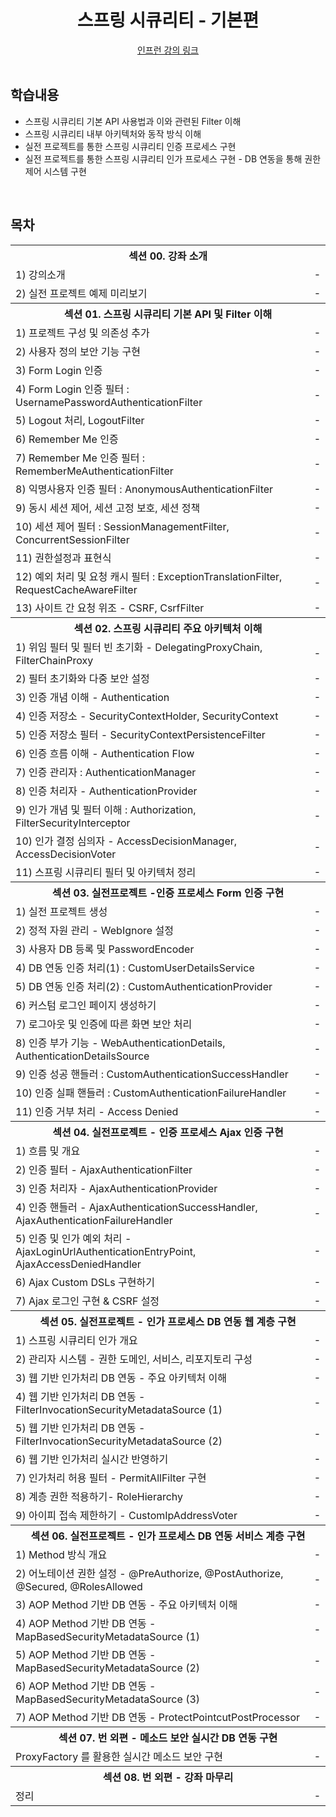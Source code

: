 <div align=center>
<h1> 스프링 시큐리티 - 기본편 </h1>
</div>
<div align="center">
<a href="https://www.inflearn.com/course/%EC%BD%94%EC%96%B4-%EC%8A%A4%ED%94%84%EB%A7%81-%EC%8B%9C%ED%81%90%EB%A6%AC%ED%8B%B0"> 인프런 강의 링크 </a>
</div>

<br />

## 학습내용

- 스프링 시큐리티 기본 API 사용법과 이와 관련된 Filter 이해
- 스프링 시큐리티 내부 아키텍처와 동작 방식 이해
- 실전 프로젝트를 통한 스프링 시큐리티 인증 프로세스 구현
- 실전 프로젝트를 통한 스프링 시큐리티 인가 프로세스 구현 - DB 연동을 통해 권한 제어 시스템 구현

<br />

## 목차

<table>
<tr>
    <th colspan="2"> 섹션 00. 강좌 소개 </th>
</tr>
<tr>
    <tr><td> 1) 강의소개 </td><td> - </td></tr>
    <tr><td> 2) 실전 프로젝트 예제 미리보기 </td><td> - </td></tr>
</tr>
<tr>
    <th colspan="2"> 섹션 01. 스프링 시큐리티 기본 API 및 Filter 이해 </th>
</tr>
<tr>
    <tr><td> 1) 프로젝트 구성 및 의존성 추가 </td><td> - </td></tr>
    <tr><td> 2) 사용자 정의 보안 기능 구현 </td><td> - </td></tr>
    <tr><td> 3) Form Login 인증 </td><td> - </td></tr>
    <tr><td> 4) Form Login 인증 필터 : UsernamePasswordAuthenticationFilter </td><td> - </td></tr>
    <tr><td> 5) Logout 처리, LogoutFilter </td><td> - </td></tr>
    <tr><td> 6) Remember Me 인증 </td><td> - </td></tr>
    <tr><td> 7) Remember Me 인증 필터 : RememberMeAuthenticationFilter </td><td> - </td></tr>
    <tr><td> 8) 익명사용자 인증 필터 : AnonymousAuthenticationFilter </td><td> - </td></tr>
    <tr><td> 9) 동시 세션 제어, 세션 고정 보호, 세션 정책 </td><td> - </td></tr>
    <tr><td> 10) 세션 제어 필터 : SessionManagementFilter, ConcurrentSessionFilter </td><td> - </td></tr>
    <tr><td> 11) 권한설정과 표현식 </td><td> - </td></tr>
    <tr><td> 12) 예외 처리 및 요청 캐시 필터 : ExceptionTranslationFilter, RequestCacheAwareFilter </td><td> - </td></tr>
    <tr><td> 13) 사이트 간 요청 위조 - CSRF, CsrfFilter </td><td> - </td></tr>
</tr>
<tr>
    <th colspan="2"> 섹션 02. 스프링 시큐리티 주요 아키텍처 이해 </th>
</tr>
<tr>
    <tr><td> 1) 위임 필터 및 필터 빈 초기화 - DelegatingProxyChain, FilterChainProxy </td><td> - </td></tr>
    <tr><td> 2) 필터 초기화와 다중 보안 설정 </td><td> - </td></tr>
    <tr><td> 3) 인증 개념 이해 - Authentication </td><td> - </td></tr>
    <tr><td> 4) 인증 저장소 - SecurityContextHolder, SecurityContext </td><td> - </td></tr>
    <tr><td> 5) 인증 저장소 필터 - SecurityContextPersistenceFilter </td><td> - </td></tr>
    <tr><td> 6) 인증 흐름 이해 - Authentication Flow </td><td> - </td></tr>
    <tr><td> 7) 인증 관리자 : AuthenticationManager </td><td> - </td></tr>
    <tr><td> 8) 인증 처리자 - AuthenticationProvider </td><td> - </td></tr>
    <tr><td> 9) 인가 개념 및 필터 이해 : Authorization, FilterSecurityInterceptor </td><td> - </td></tr>
    <tr><td> 10) 인가 결정 심의자 - AccessDecisionManager, AccessDecisionVoter </td><td> - </td></tr>
    <tr><td> 11) 스프링 시큐리티 필터 및 아키텍처 정리 </td><td> - </td></tr>
</tr>
<tr>
    <th colspan="2"> 섹션 03. 실전프로젝트 -인증 프로세스 Form 인증 구현 </th>
</tr>
<tr>
    <tr><td> 1) 실전 프로젝트 생성 </td><td> - </td></tr>
    <tr><td> 2) 정적 자원 관리 - WebIgnore 설정 </td><td> - </td></tr>
    <tr><td> 3) 사용자 DB 등록 및 PasswordEncoder </td><td> - </td></tr>
    <tr><td> 4) DB 연동 인증 처리(1) : CustomUserDetailsService </td><td> - </td></tr>
    <tr><td> 5) DB 연동 인증 처리(2) : CustomAuthenticationProvider </td><td> - </td></tr>
    <tr><td> 6) 커스텀 로그인 페이지 생성하기 </td><td> - </td></tr>
    <tr><td> 7) 로그아웃 및 인증에 따른 화면 보안 처리 </td><td> - </td></tr>
    <tr><td> 8) 인증 부가 기능 - WebAuthenticationDetails, AuthenticationDetailsSource </td><td> - </td></tr>
    <tr><td> 9) 인증 성공 핸들러 : CustomAuthenticationSuccessHandler </td><td> - </td></tr>
    <tr><td> 10) 인증 실패 핸들러 : CustomAuthenticationFailureHandler </td><td> - </td></tr>
    <tr><td> 11) 인증 거부 처리 - Access Denied </td><td> - </td></tr>
</tr>
<tr>
    <th colspan="2"> 섹션 04. 실전프로젝트 - 인증 프로세스 Ajax 인증 구현 </th>
</tr>
<tr>
    <tr><td> 1) 흐름 및 개요 </td><td> - </td></tr>
    <tr><td> 2) 인증 필터 - AjaxAuthenticationFilter </td><td> - </td></tr>
    <tr><td> 3) 인증 처리자 - AjaxAuthenticationProvider </td><td> - </td></tr>
    <tr><td> 4) 인증 핸들러 - AjaxAuthenticationSuccessHandler, AjaxAuthenticationFailureHandler </td><td> - </td></tr>
    <tr><td> 5) 인증 및 인가 예외 처리 - AjaxLoginUrlAuthenticationEntryPoint, AjaxAccessDeniedHandler </td><td> - </td></tr>
    <tr><td> 6) Ajax Custom DSLs 구현하기 </td><td> - </td></tr>
    <tr><td> 7) Ajax 로그인 구현 & CSRF 설정 </td><td> - </td></tr>
</tr>
<tr>
    <th colspan="2"> 섹션 05. 실전프로젝트 - 인가 프로세스 DB 연동 웹 계층 구현</th>
</tr>
<tr>
    <tr><td> 1) 스프링 시큐리티 인가 개요 </td><td> - </td></tr>
    <tr><td> 2) 관리자 시스템 - 권한 도메인, 서비스, 리포지토리 구성 </td><td> - </td></tr>
    <tr><td> 3) 웹 기반 인가처리 DB 연동 - 주요 아키텍처 이해 </td><td> - </td></tr>
    <tr><td> 4) 웹 기반 인가처리 DB 연동 - FilterInvocationSecurityMetadataSource (1) </td><td> - </td></tr>
    <tr><td> 5) 웹 기반 인가처리 DB 연동 - FilterInvocationSecurityMetadataSource (2) </td><td> - </td></tr>
    <tr><td> 6) 웹 기반 인가처리 실시간 반영하기 </td><td> - </td></tr>
    <tr><td> 7) 인가처리 허용 필터 - PermitAllFilter 구현 </td><td> - </td></tr>
    <tr><td> 8) 계층 권한 적용하기- RoleHierarchy </td><td> - </td></tr>
    <tr><td> 9) 아이피 접속 제한하기 - CustomIpAddressVoter </td><td> - </td></tr>
</tr>
<tr>
    <th colspan="2"> 섹션 06. 실전프로젝트 - 인가 프로세스 DB 연동 서비스 계층 구현 </th>
</tr>
<tr>
    <tr><td> 1) Method 방식 개요 </td><td> - </td></tr>
    <tr><td> 2) 어노테이션 권한 설정 - @PreAuthorize, @PostAuthorize, @Secured, @RolesAllowed </td><td> - </td></tr>
    <tr><td> 3) AOP Method 기반 DB 연동 - 주요 아키텍처 이해 </td><td> - </td></tr>
    <tr><td> 4) AOP Method 기반 DB 연동 - MapBasedSecurityMetadataSource (1) </td><td> - </td></tr>
    <tr><td> 5) AOP Method 기반 DB 연동 - MapBasedSecurityMetadataSource (2) </td><td> - </td></tr>
    <tr><td> 6) AOP Method 기반 DB 연동 - MapBasedSecurityMetadataSource (3) </td><td> - </td></tr>
    <tr><td> 7) AOP Method 기반 DB 연동 - ProtectPointcutPostProcessor </td><td> - </td></tr>
</tr>
<tr>
    <th colspan="2"> 섹션 07. 번 외편 - 메소드 보안 실시간 DB 연동 구현 </th>
</tr>
<tr>
    <tr><td> ProxyFactory 를 활용한 실시간 메소드 보안 구현 </td><td> - </td></tr>
</tr>
<tr>
    <th colspan="2"> 섹션 08. 번 외편 - 강좌 마무리 </th>
</tr>
<tr>
    <tr><td> 정리 </td><td> - </td></tr>
</tr>
</table>

